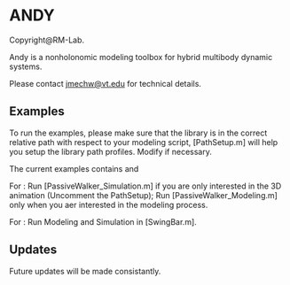 # ANDY

Copyright@RM-Lab.

Andy is a nonholonomic modeling toolbox for hybrid multibody dynamic systems.

Please contact jmechw@vt.edu for technical details.

## Examples
To run the examples, please make sure that the library is in the correct relative path with respect to your modeling script, [PathSetup.m] will help you setup the library path profiles. Modify if necessary.

The current examples contains <Passive Walker> and <Swing Bar>
  
For <Passive Walker>: Run [PassiveWalker_Simulation.m] if you are only interested in the 3D animation (Uncomment the PathSetup); Run [PassiveWalker_Modeling.m] only when you aer interested in the modeling process.

For <Swing>: Run Modeling and Simulation in [SwingBar.m].

## Updates
Future updates will be made consistantly. 
